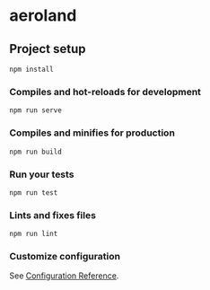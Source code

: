 # aeroland

## Project setup
```
npm install
```

### Compiles and hot-reloads for development
```
npm run serve
```

### Compiles and minifies for production
```
npm run build
```

### Run your tests
```
npm run test
```
    
### Lints and fixes files
```
npm run lint
```

### Customize configuration
See [Configuration Reference](https://cli.vuejs.org/config/).
